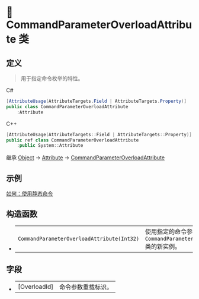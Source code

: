 # 🔖 CommandParameterOverloadAttribute 类

## 定义

> 用于指定命令枚举的特性。

C#
```cs
[AttributeUsage(AttributeTargets.Field | AttributeTargets.Property)]
public class CommandParameterOverloadAttribute
    :Attribute
```
C++
```cpp
[AttributeUsage(AttributeTargets::Field | AttributeTargets::Property)]
public ref class CommandParameterOverloadAttribute
    :public System::Attribute
```

继承 [Object](https://docs.microsoft.com/DotNET/api/system.object) → [Attribute](https://docs.microsoft.com/DotNET/api/system.attribute) → [CommandParameterOverloadAttribute](CommandParameterOverloadAttribute)
 

## 示例

[如何：使用静态命令](../../../../../HowTo/Static_DynamicCommand)

## 构造函数
- 
    |||
    |-|-|
    |`CommandParameterOverloadAttribute(Int32)`|使用指定的命令参数标识初始化 `CommandParameterOverloadAttribute` 类的新实例。|

##  字段
- 
    |||
    |-|-|
    |[OverloadId]|命令参数重载标识。|
